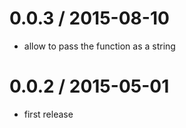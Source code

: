 0.0.3 / 2015-08-10
==================

* allow to pass the function as a string

0.0.2 / 2015-05-01
==================

* first release
